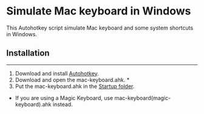 # Simulate Mac keyboard in Windows

This Autohotkey script simulate Mac keyboard and some system shortcuts in Windows.

## Installation
---
1. Download and install [Autohotkey](https://www.autohotkey.com).
2. Download and open the mac-keyboard.ahk. *
3. Put the mac-keyboard.ahk in the [Startup folder](https://www.thewindowsclub.com/startup-folder-in-windows-8).

* If you are using a Magic Keyboard, use mac-keyboard(magic-keyboard).ahk instead.
